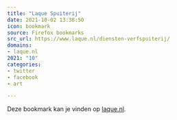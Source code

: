 ```yaml
---
title: "Laque Spuiterij"
date: 2021-10-02 13:38:50
icon: bookmark
source: Firefox bookmarks
src_url: https://www.laque.nl/diensten-verfspuiterij/
domains:
- laque.nl
2021: "10"
categories:
- twitter
- facebook
- art

---
```

Deze bookmark kan je vinden op [laque.nl](https://www.laque.nl/diensten-verfspuiterij/).
